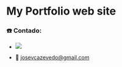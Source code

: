 # My Portfolio web site

### ☎️ Contado:

- [<img src="https://img.shields.io/badge/linkedin-%230077B5.svg?&style=for-the-badge&logo=linkedin&logoColor=white" />](https://www.linkedin.com/in/victor-azevedo-dev)

- 📧 josevcazevedo@gmail.com
